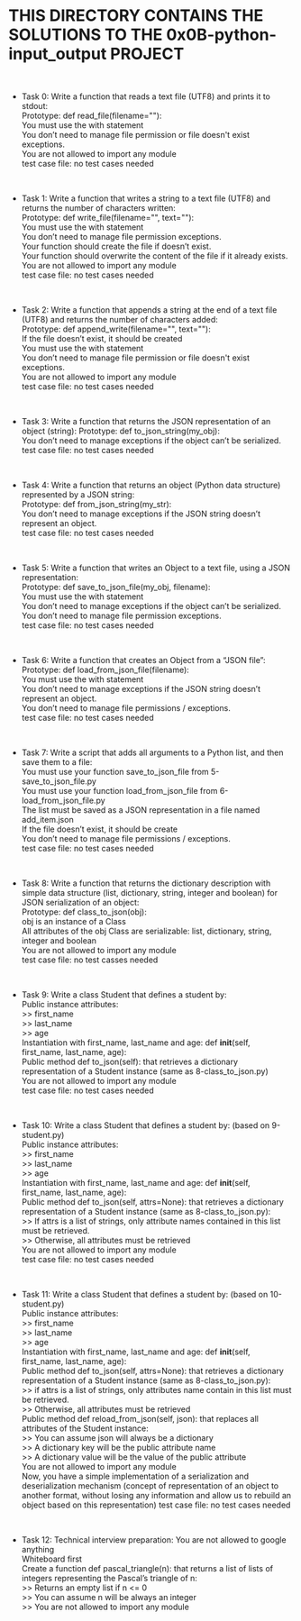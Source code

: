 # THIS DIRECTORY CONTAINS THE SOLUTIONS TO THE 0x0B-python-input_output PROJECT
<br>

* Task 0: Write a function that reads a text file (UTF8) and prints it to stdout: <br>
	Prototype: def read_file(filename=""): <br>
	You must use the with statement <br>
	You don’t need to manage file permission or file doesn't exist exceptions. <br>
	You are not allowed to import any module <br>
	test case file: no test cases needed <br>
<br>

* Task 1: Write a function that writes a string to a text file (UTF8) and returns the number of characters written: <br>
	Prototype: def write_file(filename="", text=""): <br>
	You must use the with statement <br>
	You don’t need to manage file permission exceptions. <br>
	Your function should create the file if doesn’t exist. <br>
	Your function should overwrite the content of the file if it already exists. <br>
	You are not allowed to import any module <br>
	test case file: no test cases needed <br>
<br>

* Task 2: Write a function that appends a string at the end of a text file (UTF8) and returns the number of characters added: <br>
	Prototype: def append_write(filename="", text=""): <br>
	If the file doesn’t exist, it should be created <br>
	You must use the with statement <br>
	You don’t need to manage file permission or file doesn't exist exceptions. <br>
	You are not allowed to import any module <br>
	test case file: no test cases needed <br>
<br>

* Task 3: Write a function that returns the JSON representation of an object (string):
	Prototype: def to_json_string(my_obj): <br>
	You don’t need to manage exceptions if the object can’t be serialized. <br>
	test case file: no test cases needed <br>
<br>

* Task 4: Write a function that returns an object (Python data structure) represented by a JSON string: <br>
	Prototype: def from_json_string(my_str): <br>
	You don’t need to manage exceptions if the JSON string doesn’t represent an object. <br>
	test case file: no test cases needed <br>
<br>

* Task 5: Write a function that writes an Object to a text file, using a JSON representation: <br>
	Prototype: def save_to_json_file(my_obj, filename): <br>
	You must use the with statement <br>
	You don’t need to manage exceptions if the object can’t be serialized. <br>
	You don’t need to manage file permission exceptions. <br>
	test case file: no test cases needed <br>
<br>

* Task 6: Write a function that creates an Object from a “JSON file”: <br>
	Prototype: def load_from_json_file(filename): <br>
	You must use the with statement <br>
	You don’t need to manage exceptions if the JSON string doesn’t represent an object. <br>
	You don’t need to manage file permissions / exceptions. <br>
	test case file: no test cases needed <br>
<br>

* Task 7: Write a script that adds all arguments to a Python list, and then save them to a file: <br>
	You must use your function save_to_json_file from 5-save_to_json_file.py <br>
	You must use your function load_from_json_file from 6-load_from_json_file.py <br>
	The list must be saved as a JSON representation in a file named add_item.json <br>
	If the file doesn’t exist, it should be create <br>
	You don’t need to manage file permissions / exceptions. <br>
	test case file: no test cases needed <br>
<br>

* Task 8: Write a function that returns the dictionary description with simple data structure (list, dictionary, string, integer and boolean) for JSON serialization of an object: <br>
	Prototype: def class_to_json(obj): <br>
	obj is an instance of a Class <br>
	All attributes of the obj Class are serializable: list, dictionary, string, integer and boolean <br>
	You are not allowed to import any module <br>
	test case file: no test casses needed <br>
<br>

* Task 9: Write a class Student that defines a student by: <br>
	Public instance attributes: <br>
		>> first_name <br>
		>> last_name <br>
		>> age <br>
	Instantiation with first_name, last_name and age: def __init__(self, first_name, last_name, age): <br>
	Public method def to_json(self): that retrieves a dictionary representation of a Student instance (same as 8-class_to_json.py) <br>
	You are not allowed to import any module <br>
	test case file: no test cases needed <br>
<br>

* Task 10: Write a class Student that defines a student by: (based on 9-student.py) <br>
	Public instance attributes: <br>
		>> first_name <br>
		>> last_name <br>
		>> age <br>
	Instantiation with first_name, last_name and age: def __init__(self, first_name, last_name, age): <br>
	Public method def to_json(self, attrs=None): that retrieves a dictionary representation of a Student instance (same as 8-class_to_json.py): <br>
		>> If attrs is a list of strings, only attribute names contained in this list must be retrieved. <br>
		>> Otherwise, all attributes must be retrieved <br>
	You are not allowed to import any module <br>
	test case file: no test cases needed <br>
<br>

* Task 11: Write a class Student that defines a student by: (based on 10-student.py) <br>
	Public instance attributes: <br>
		>> first_name <br>
		>> last_name <br>
		>> age <br>
	Instantiation with first_name, last_name and age: def __init__(self, first_name, last_name, age): <br>
	Public method def to_json(self, attrs=None): that retrieves a dictionary representation of a Student instance (same as 8-class_to_json.py): <br>
		>> if attrs is a list of strings, only attributes name contain in this list must be retrieved. <br>
		>> Otherwise, all attributes must be retrieved <br>
	Public method def reload_from_json(self, json): that replaces all attributes of the Student instance: <br>
		>> You can assume json will always be a dictionary <br>
		>> A dictionary key will be the public attribute name <br>
		>> A dictionary value will be the value of the public attribute <br>
	You are not allowed to import any module <br>
	Now, you have a simple implementation of a serialization and deserialization mechanism (concept of representation of an object to another format, without losing any information and allow us to rebuild an object based on this representation)
	test case file: no test cases needed <br>
<br>

* Task 12: Technical interview preparation:
	You are not allowed to google anything <br>
	Whiteboard first <br>
	Create a function def pascal_triangle(n): that returns a list of lists of integers representing the Pascal’s triangle of n: <br>
		>> Returns an empty list if n <= 0 <br>
		>> You can assume n will be always an integer <br>
		>> You are not allowed to import any module <br>
<br>


